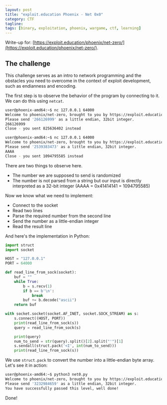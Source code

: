 ```yaml
---
layout: post
title: "exploit.education Phoenix - Net 0x0"
category: CTF 
tagline:
tags: [binary, exploitation, phoenix, wargame, ctf, learning]
---
```


Write-up for: [https://exploit.education/phoenix/net-zero/](https://exploit.education/phoenix/net-zero/).

<!--more-->

## The challenge

This challenge serves as an intro to network programming and the obstacles you
need to overcome in the context of exploit development, such as endianness and encoding.

The first step is to observe the behavior of the program by connecting to it. We can do this using `netcat`.

```bash
user@phoenix-amd64:~$ nc 127.0.0.1 64000
Welcome to phoenix/net-zero, brought to you by https://exploit.education
Please send '266126999' as a little endian, 32bit integer.
266126999
Close - you sent 825636402 instead

user@phoenix-amd64:~$ nc 127.0.0.1 64000
Welcome to phoenix/net-zero, brought to you by https://exploit.education
Please send '2539383473' as a little endian, 32bit integer.
AAAA
Close - you sent 1094795585 instead
```

There are two things to observe here.

- The number we are supposed to send is randomized
- The number is not parsed from a string but our input is directly interpreted as a 32-bit integer (AAAA = 0x41414141 = 1094795585)

Now we know what we need to implement:

- Connect to the socket 
- Read two lines
- Parse the required number from the second line
- Send the number as a little-endian integer
- Read the result line

And here's the implementation in Python:

```Python
import struct
import socket

HOST = "127.0.0.1"
PORT = 64000

def read_line_from_sock(socket):
    buf = ""
    while True:
        b = s.recv(1)
        if b == b'\n':
            break
        buf += b.decode("ascii")
    return buf

with socket.socket(socket.AF_INET, socket.SOCK_STREAM) as s:
    s.connect((HOST, PORT))
    print(read_line_from_sock(s))
    query = read_line_from_sock(s)

    print(query)
    num_to_send = str(query).split()[2].split("'")[1]
    s.sendall(struct.pack('<I', int(num_to_send)))
    print(read_line_from_sock(s))
```

We use `struct.pack` to convert the number into a little-endian byte array. Let's see it in action:

```bash
user@phoenix-amd64:~$ python3 net0.py 
Welcome to phoenix/net-zero, brought to you by https://exploit.education
Please send '3232984659' as a little endian, 32bit integer.
You have successfully passed this level, well done!
```

Done!

